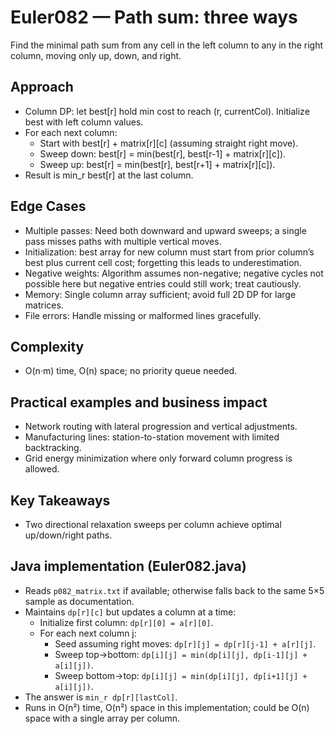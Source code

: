 # Euler082 — Path sum: three ways

Find the minimal path sum from any cell in the left column to any in the right column, moving only up, down, and right.

## Approach

- Column DP: let best[r] hold min cost to reach (r, currentCol). Initialize best with left column values.
- For each next column:
  - Start with best[r] + matrix[r][c] (assuming straight right move).
  - Sweep down: best[r] = min(best[r], best[r-1] + matrix[r][c]).
  - Sweep up: best[r] = min(best[r], best[r+1] + matrix[r][c]).
- Result is min_r best[r] at the last column.

## Edge Cases
- Multiple passes: Need both downward and upward sweeps; a single pass misses paths with multiple vertical moves.
- Initialization: best array for new column must start from prior column’s best plus current cell cost; forgetting this leads to underestimation.
- Negative weights: Algorithm assumes non-negative; negative cycles not possible here but negative entries could still work; treat cautiously.
- Memory: Single column array sufficient; avoid full 2D DP for large matrices.
- File errors: Handle missing or malformed lines gracefully.

## Complexity
- O(n·m) time, O(n) space; no priority queue needed.

## Practical examples and business impact
- Network routing with lateral progression and vertical adjustments.
- Manufacturing lines: station-to-station movement with limited backtracking.
- Grid energy minimization where only forward column progress is allowed.

## Key Takeaways
- Two directional relaxation sweeps per column achieve optimal up/down/right paths.

## Java implementation (Euler082.java)
- Reads `p082_matrix.txt` if available; otherwise falls back to the same 5×5 sample as documentation.
- Maintains `dp[r][c]` but updates a column at a time:
  - Initialize first column: `dp[r][0] = a[r][0]`.
  - For each next column j:
    - Seed assuming right moves: `dp[r][j] = dp[r][j-1] + a[r][j]`.
    - Sweep top→bottom: `dp[i][j] = min(dp[i][j], dp[i-1][j] + a[i][j])`.
    - Sweep bottom→top: `dp[i][j] = min(dp[i][j], dp[i+1][j] + a[i][j])`.
- The answer is `min_r dp[r][lastCol]`.
- Runs in O(n²) time, O(n²) space in this implementation; could be O(n) space with a single array per column.
